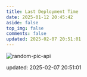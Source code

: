 ```yaml
---
title: Last Deployment Time
date: 2025-01-12 20:45:42
aside: false
top_img: false
comments: false
updated: 2025-02-07 20:51:01
---
```


![random-pic-api](https://api.dong4j.ink:1024/cover?spm={{spm}})

updated: 2025-02-07 20:51:01